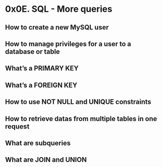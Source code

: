 # 0x0E. SQL - More queries
## How to create a new MySQL user
## How to manage privileges for a user to a database or table
## What’s a PRIMARY KEY
## What’s a FOREIGN KEY
## How to use NOT NULL and UNIQUE constraints
## How to retrieve datas from multiple tables in one request
## What are subqueries
## What are JOIN and UNION